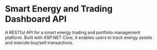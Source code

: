 # Smart Energy and Trading Dashboard API
A RESTful API for a smart energy trading and portfolio management platform. Built with ASP.NET Core, it enables users to track energy assets and execute buy/sell transactions.



